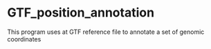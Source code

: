 # GTF_position_annotation
This program uses at GTF reference file to annotate a set of genomic coordinates
